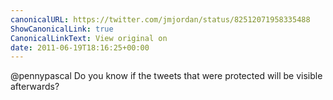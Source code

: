 ```yaml
---
canonicalURL: https://twitter.com/jmjordan/status/82512071958335488
ShowCanonicalLink: true
CanonicalLinkText: View original on
date: 2011-06-19T18:16:25+00:00
---
```

@pennypascal Do you know if the tweets that were protected will be visible afterwards?